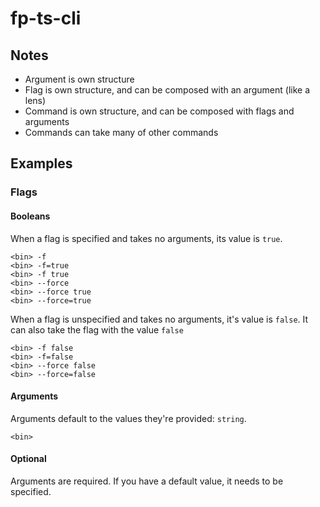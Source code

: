 # fp-ts-cli

## Notes

- Argument is own structure
- Flag is own structure, and can be composed with an argument (like a lens)
- Command is own structure, and can be composed with flags and arguments
- Commands can take many of other commands

## Examples

### Flags

#### Booleans

When a flag is specified and takes no arguments, its value is `true`.

```
<bin> -f
<bin> -f=true
<bin> -f true
<bin> --force
<bin> --force true
<bin> --force=true
```

When a flag is unspecified and takes no arguments, it's value is `false`.
It can also take the flag with the value `false`

```
<bin> -f false
<bin> -f=false
<bin> --force false
<bin> --force=false
```

#### Arguments

Arguments default to the values they're provided: `string`.

```
<bin>
```

#### Optional

Arguments are required. If you have a default value, it needs to be specified.
